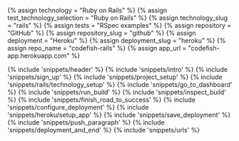 {% assign technology = "Ruby on Rails" %}
{% assign test_technology_selection = "Ruby on Rails" %}
{% assign technology_slug = "rails" %}
{% assign tests = "RSpec examples" %}
{% assign repository = "GitHub" %}
{% assign repository_slug = "github" %}
{% assign deployment = "Heroku" %}
{% assign deployment_slug = "heroku" %}
{% assign repo_name = "codefish-rails" %}
{% assign app_url = "codefish-app.herokuapp.com" %}

{% include 'snippets/header' %}
{% include 'snippets/intro' %}
{% include 'snippets/sign_up' %}
{% include 'snippets/project_setup' %}
{% include 'snippets/rails/technology_setup' %}
{% include 'snippets/go_to_dashboard' %}
{% include 'snippets/run_build' %}
{% include 'snippets/inspect_build' %}
{% include 'snippets/finish_road_to_success' %}
{% include 'snippets/configure_deployment' %}
{% include 'snippets/heroku/setup_app' %}
{% include 'snippets/save_deployment' %}
{% include 'snippets/push_paragraph' %}
{% include 'snippets/deployment_and_end' %}
{% include 'snippets/urls' %}

